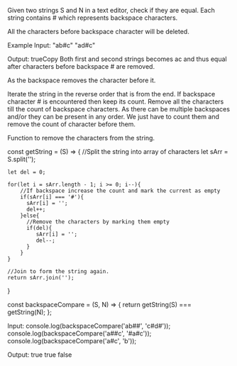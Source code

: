 Given two strings S and N in a text editor, check if they are equal. Each string contains # which represents backspace characters.

All the characters before backspace character will be deleted.

Example
Input:
"ab#c"
"ad#c"

Output:
trueCopy
Both first and second strings becomes ac and thus equal after characters before backspace # are removed.

As the backspace removes the character before it.

Iterate the string in the reverse order that is from the end.
If backspace character # is encountered then keep its count.
Remove all the characters till the count of backspace characters.
As there can be multiple backspaces and/or they can be present in any order. We just have to count them and remove the count of character before them.

Function to remove the characters from the string.


const getString = (S) => {
    //Split the string into array of characters
    let sArr = S.split('');

    let del = 0;

    for(let i = sArr.length - 1; i >= 0; i--){
        //If backspace increase the count and mark the current as empty
        if(sArr[i] === '#'){
          sArr[i] = '';
          del++;
        }else{
          //Remove the characters by marking them empty
          if(del){
             sArr[i] = '';
             del--;
          }
        }
    }

    //Join to form the string again.
    return sArr.join('');
}

const backspaceCompare = (S, N) => { 
    return getString(S) === getString(N);
};

Input:
console.log(backspaceCompare('ab##', 'c#d#'));
console.log(backspaceCompare('a##c', '#a#c'));
console.log(backspaceCompare('a#c', 'b'));

Output:
true
true
false